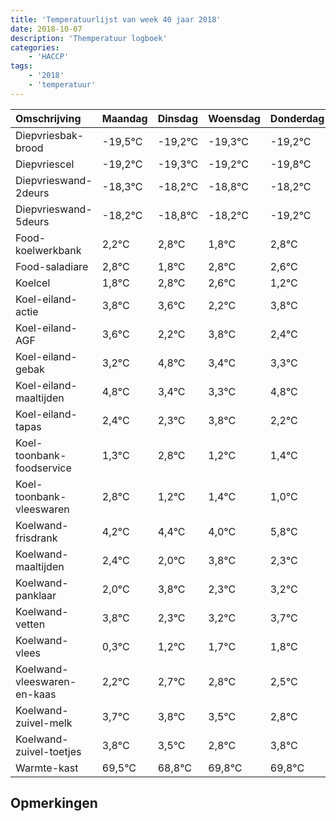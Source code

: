```yaml
---
title: 'Temperatuurlijst van week 40 jaar 2018'
date: 2018-10-07
description: 'Themperatuur logboek'
categories:
    - 'HACCP'
tags:
    - '2018'
    - 'temperatuur'
---
```

|Omschrijving|Maandag|Dinsdag|Woensdag|Donderdag|Vrijdag|Zaterdag|Zondag|
|:---|:---|:---|:---|:---|:---|:---|:---|
|Diepvriesbak-brood|-19,5°C|-19,2°C|-19,3°C|-19,2°C|-19,8°C|-19,2°C|-20,2°C|
|Diepvriescel|-19,2°C|-19,3°C|-19,2°C|-19,8°C|-19,2°C|-20,2°C|-19,2°C|
|Diepvrieswand-2deurs|-18,3°C|-18,2°C|-18,8°C|-18,2°C|-19,2°C|-18,2°C|-18,4°C|
|Diepvrieswand-5deurs|-18,2°C|-18,8°C|-18,2°C|-19,2°C|-18,2°C|-18,4°C|-19,8°C|
|Food-koelwerkbank|2,2°C|2,8°C|1,8°C|2,8°C|2,6°C|1,2°C|2,8°C|
|Food-saladiare|2,8°C|1,8°C|2,8°C|2,6°C|1,2°C|2,8°C|1,4°C|
|Koelcel|1,8°C|2,8°C|2,6°C|1,2°C|2,8°C|1,4°C|1,3°C|
|Koel-eiland-actie|3,8°C|3,6°C|2,2°C|3,8°C|2,4°C|2,3°C|3,8°C|
|Koel-eiland-AGF|3,6°C|2,2°C|3,8°C|2,4°C|2,3°C|3,8°C|2,2°C|
|Koel-eiland-gebak|3,2°C|4,8°C|3,4°C|3,3°C|4,8°C|3,2°C|3,4°C|
|Koel-eiland-maaltijden|4,8°C|3,4°C|3,3°C|4,8°C|3,2°C|3,4°C|3,0°C|
|Koel-eiland-tapas|2,4°C|2,3°C|3,8°C|2,2°C|2,4°C|2,0°C|3,8°C|
|Koel-toonbank-foodservice|1,3°C|2,8°C|1,2°C|1,4°C|1,0°C|2,8°C|1,3°C|
|Koel-toonbank-vleeswaren|2,8°C|1,2°C|1,4°C|1,0°C|2,8°C|1,3°C|2,2°C|
|Koelwand-frisdrank|4,2°C|4,4°C|4,0°C|5,8°C|4,3°C|5,2°C|5,7°C|
|Koelwand-maaltijden|2,4°C|2,0°C|3,8°C|2,3°C|3,2°C|3,7°C|3,8°C|
|Koelwand-panklaar|2,0°C|3,8°C|2,3°C|3,2°C|3,7°C|3,8°C|3,5°C|
|Koelwand-vetten|3,8°C|2,3°C|3,2°C|3,7°C|3,8°C|3,5°C|2,8°C|
|Koelwand-vlees|0,3°C|1,2°C|1,7°C|1,8°C|1,5°C|0,8°C|1,8°C|
|Koelwand-vleeswaren-en-kaas|2,2°C|2,7°C|2,8°C|2,5°C|1,8°C|2,8°C|2,8°C|
|Koelwand-zuivel-melk|3,7°C|3,8°C|3,5°C|2,8°C|3,8°C|3,8°C|2,0°C|
|Koelwand-zuivel-toetjes|3,8°C|3,5°C|2,8°C|3,8°C|3,8°C|2,0°C|3,6°C|
|Warmte-kast|69,5°C|68,8°C|69,8°C|69,8°C|68,0°C|69,6°C|69,2°C|

## Opmerkingen


